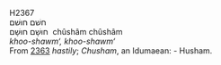 H2367  
חשׁם חוּשׁם  
חוּשָׁם חוּשָׁם ‎ chûshâm chûshâm  
*khoo-shawm‘,* *khoo-shawm‘*  
From [2363](h2363) *hastily*; *Chusham*, an Idumaean: - Husham.  

